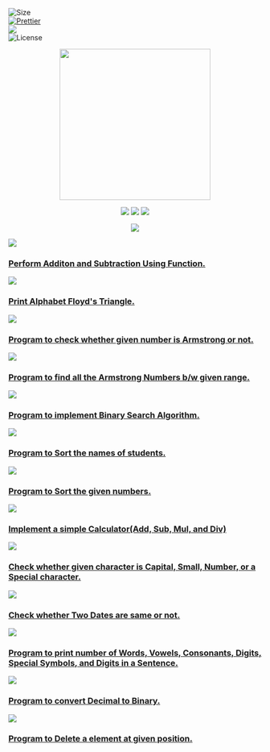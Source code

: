 ![Size](https://img.shields.io/github/repo-size/Iamtripathisatyam/C_Programs?color=red&label=Repo%20Size%20)</br>
[![Prettier](https://img.shields.io/badge/Code%20Style-Prettier-red.svg)](https://github.com/prettier/prettier)</br>
![](https://img.shields.io/tokei/lines/github/Iamtripathisatyam/C_Programs?color=red&label=Lines%20of%20Code)</br>
![License](https://img.shields.io/badge/License-MIT-red.svg)</br>

<p align="center">
<img align="center" src="https://octodex.github.com/images/mona-the-rivetertocat.png" width="300"/>
</p>

<p align="center">
<img src="https://forthebadge.com/images/badges/for-you.svg" />
<img src="http://ForTheBadge.com/images/badges/made-with-c.svg" />
<img src="https://forthebadge.com/images/badges/built-by-developers.svg" />
</p>

<p align="center">
  <img src="https://profile-counter.glitch.me/{C_Programs}/count.svg"/>
</p>


<pre><a href="https://github.com/Iamtripathisatyam/C_Programs/blob/main/C%20Programs/Add_Subtract_Using%20Function/Add_Subtract_Using_Function.c"><img src="https://img.shields.io/badge/PROBLEM-1-red.svg?style=for-the-badge&logo=c&logoColor=yellow"></a></pre>
<h3><a href="https://github.com/Iamtripathisatyam/C_Programs/blob/main/C%20Programs/Add_Subtract_Using%20Function/Add_Subtract_Using_Function.c">Perform Additon and Subtraction Using Function.</a></h3>


<pre><a href="https://github.com/Iamtripathisatyam/C_Programs/blob/main/C%20Programs/Alphabets%20Floyd's%20Triangle/Alphabates_Floyd's_Triangle.c"><img src="https://img.shields.io/badge/PROBLEM-2-red.svg?style=for-the-badge&logo=c&logoColor=yellow"></a></pre>
<h3><a href="https://github.com/Iamtripathisatyam/C_Programs/blob/main/C%20Programs/Alphabets%20Floyd's%20Triangle/Alphabates_Floyd's_Triangle.c">Print Alphabet Floyd's Triangle.</a></h3>


<pre><a href="https://github.com/Iamtripathisatyam/C_Programs/blob/main/C%20Programs/Armstrong%20Number/Armstrong_Number.c"><img src="https://img.shields.io/badge/PROBLEM-3-red.svg?style=for-the-badge&logo=c&logoColor=yellow"></a></pre>
<h3><a href="https://github.com/Iamtripathisatyam/C_Programs/blob/main/C%20Programs/Armstrong%20Number/Armstrong_Number.c">Program to check whether given number is Armstrong or not.</a></h3>


<pre><a href="https://github.com/Iamtripathisatyam/C_Programs/blob/main/C%20Programs/Armstrong%20Numbers%20between%20Range/Armstrong_Number_Between_Given_Range.c"><img src="https://img.shields.io/badge/PROBLEM-4-red.svg?style=for-the-badge&logo=c&logoColor=yellow"></a></pre>
<h3><a href="https://github.com/Iamtripathisatyam/C_Programs/blob/main/C%20Programs/Armstrong%20Numbers%20between%20Range/Armstrong_Number_Between_Given_Range.c">Program to find all the Armstrong Numbers b/w given range.</a></h3>


<pre><a href="https://github.com/Iamtripathisatyam/C_Programs/blob/main/C%20Programs/Binary%20Search/Binary_Search.c"><img src="https://img.shields.io/badge/PROBLEM-5-red.svg?style=for-the-badge&logo=c&logoColor=yellow"></a></pre>
<h3><a href="https://github.com/Iamtripathisatyam/C_Programs/blob/main/C%20Programs/Binary%20Search/Binary_Search.c">Program to implement Binary Search Algorithm.</a></h3>


<pre><a href="https://github.com/Iamtripathisatyam/C_Programs/blob/main/C%20Programs/Bubble%20Sorting%20of%20Names/Bubble_Sorting_Of_Names.c"><img src="https://img.shields.io/badge/PROBLEM-6-red.svg?style=for-the-badge&logo=c&logoColor=yellow"></a></pre>
<h3><a href="https://github.com/Iamtripathisatyam/C_Programs/blob/main/C%20Programs/Bubble%20Sorting%20of%20Names/Bubble_Sorting_Of_Names.c">Program to Sort the names of students.</a></h3>


<pre><a href="https://github.com/Iamtripathisatyam/C_Programs/blob/main/C%20Programs/Bubble%20Sorting%20of%20Numbers/Bubble_Sorting_of_Numbers.c"><img src="https://img.shields.io/badge/PROBLEM-7-red.svg?style=for-the-badge&logo=c&logoColor=yellow"></a></pre>
<h3><a href="https://github.com/Iamtripathisatyam/C_Programs/blob/main/C%20Programs/Bubble%20Sorting%20of%20Numbers/Bubble_Sorting_of_Numbers.c">Program to Sort the given numbers.</a></h3>


<pre><a href="https://github.com/Iamtripathisatyam/C_Programs/blob/main/C%20Programs/Calculator/Calculator.c"><img src="https://img.shields.io/badge/PROBLEM-8-red.svg?style=for-the-badge&logo=c&logoColor=yellow"></a></pre><h3><a href="https://github.com/Iamtripathisatyam/C_Programs/blob/main/C%20Programs/Calculator/Calculator.c">Implement a simple Calculator(Add, Sub, Mul, and Div)</a></h3>


<pre><a href="https://github.com/Iamtripathisatyam/C_Programs/blob/main/C%20Programs/Character%20is%20a%20Lower%2C%20Upper%2C%20Digit%2C%20%26%20Special/Upper_Lower_digit_Special.c"><img src="https://img.shields.io/badge/PROBLEM-9-red.svg?style=for-the-badge&logo=c&logoColor=yellow"></a></pre><h3><a href="https://github.com/Iamtripathisatyam/C_Programs/blob/main/C%20Programs/Character%20is%20a%20Lower%2C%20Upper%2C%20Digit%2C%20%26%20Special/Upper_Lower_digit_Special.c">Check whether given character is Capital, Small, Number, or a Special character.</a></h3>


<pre><a href="https://github.com/Iamtripathisatyam/C_Programs/blob/main/C%20Programs/Comparing%20Two%20Dates/Comparing_Two_Dates.c"><img src="https://img.shields.io/badge/PROBLEM-10-red.svg?style=for-the-badge&logo=c&logoColor=yellow"></a></pre><h3><a href="https://github.com/Iamtripathisatyam/C_Programs/blob/main/C%20Programs/Comparing%20Two%20Dates/Comparing_Two_Dates.c">Check whether Two Dates are same or not.</a></h3>


<pre><a href="https://github.com/Iamtripathisatyam/C_Programs/blob/main/C%20Programs/Count%20Vowels%2C%20Digits%2C%20and%20many%20more/Count_Vowels_Digits_%26_Many_Things.c"><img src="https://img.shields.io/badge/PROBLEM-11-red.svg?style=for-the-badge&logo=c&logoColor=yellow"></a></pre><h3><a href="https://github.com/Iamtripathisatyam/C_Programs/blob/main/C%20Programs/Count%20Vowels%2C%20Digits%2C%20and%20many%20more/Count_Vowels_Digits_%26_Many_Things.c">Program to print number of Words, Vowels, Consonants, Digits, Special Symbols, and Digits in a Sentence.</a></h3>


<pre><a href="https://github.com/Iamtripathisatyam/C_Programs/blob/main/C%20Programs/Decimal%20To%20Binary/Decimal_To_Binary.c"><img src="https://img.shields.io/badge/PROBLEM-12-red.svg?style=for-the-badge&logo=c&logoColor=yellow"></a></pre><h3><a href="https://github.com/Iamtripathisatyam/C_Programs/blob/main/C%20Programs/Decimal%20To%20Binary/Decimal_To_Binary.c">Program to convert Decimal to Binary.</a></h3>


<pre><a href="https://github.com/Iamtripathisatyam/C_Programs/blob/main/C%20Programs/Delete%20Elements%20in%20Array/Delete_Element.c"><img src="https://img.shields.io/badge/PROBLEM-13-red.svg?style=for-the-badge&logo=c&logoColor=yellow"></a></pre><h3><a href="https://github.com/Iamtripathisatyam/C_Programs/blob/main/C%20Programs/Delete%20Elements%20in%20Array/Delete_Element.c">Program to Delete a element at given position.</a></h3>
